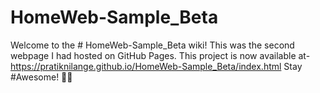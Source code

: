 # HomeWeb-Sample_Beta
Welcome to the # HomeWeb-Sample_Beta wiki! This was the second webpage I had hosted on GitHub Pages. This project is now available at- https://pratiknilange.github.io/HomeWeb-Sample_Beta/index.html Stay #Awesome! 🍘🍘
